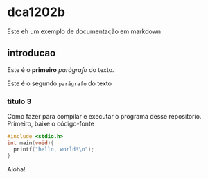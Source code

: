 # dca1202b

Este eh um exemplo de documentação em markdown

## introducao

Este é o **primeiro** _parágrafo_ do texto.

Este é o segundo `parágrafo` do texto

### titulo 3

Como fazer para compilar e executar o programa desse repositorio. Primeiro, baixe o código-fonte

```c
#include <stdio.h>
int main(void){
  printf("hello, world!\n");
}
```

Aloha!